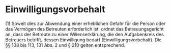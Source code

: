 # Einwilligungsvorbehalt

(1) Soweit dies zur Abwendung einer erheblichen Gefahr für die Person oder das Vermögen des Betreuten erforderlich ist, ordnet das Betreuungsgericht an, dass der Betreute zu einer Willenserklärung, die den Aufgabenkreis des Betreuers betrifft, dessen Einwilligung bedarf (Einwilligungsvorbehalt). Die §§ 108 bis 113, 131 Abs. 2 und § 210 gelten entsprechend.